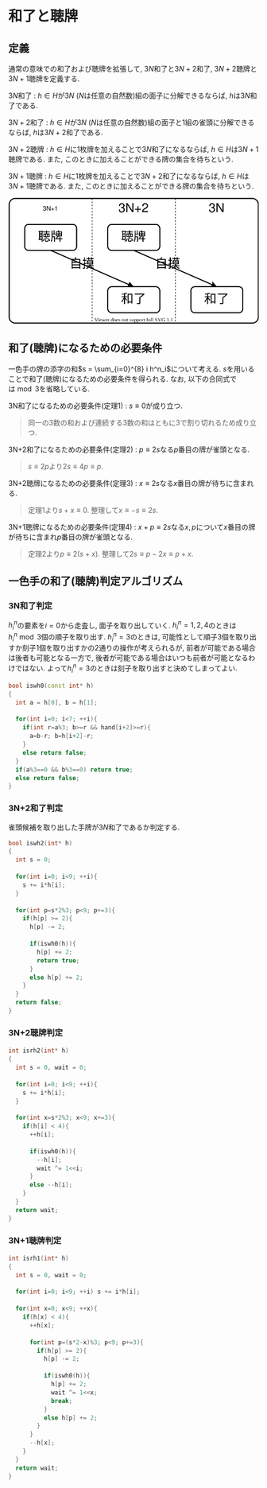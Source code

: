 # 和了と聴牌

## 定義

通常の意味での和了および聴牌を拡張して, $3N$和了と$3N+2$和了, $3N+2$聴牌と$3N+1$聴牌を定義する.

$3N$和了
: $h \in H$が$3N$ ($N$は任意の自然数)組の面子に分解できるならば, $h$は$3N$和了である.

$3N+2$和了
: $h \in H$が$3N$ ($N$は任意の自然数)組の面子と1組の雀頭に分解できるならば, $h$は$3N+2$和了である.

$3N+2$聴牌
: $h \in H$に1枚牌を加えることで$3N$和了になるならば, $h \in H$は$3N+1$聴牌である. また, このときに加えることができる牌の集合を待ちという.

$3N+1$聴牌
: $h \in H$に1枚牌を加えることで$3N+2$和了になるならば, $h \in H$は$3N+1$聴牌である. また, このときに加えることができる牌の集合を待ちという.

![](img/states.svg)

## 和了(聴牌)になるための必要条件

一色手の牌の添字の和$s = \sum_{i=0}^{8} i h^n_i$について考える. $s$を用いることで和了(聴牌)になるための必要条件を得られる. なお, 以下の合同式では$\bmod 3$を省略している.

3N和了になるための必要条件(定理1)
: $s \equiv 0$が成り立つ.

> 同一の3数の和および連続する3数の和はともに3で割り切れるため成り立つ.

3N+2和了になるための必要条件(定理2)
: $p \equiv 2s$なる$p$番目の牌が雀頭となる.

> $s \equiv 2p$より$2s \equiv 4p \equiv p$.

3N+2聴牌になるための必要条件(定理3)
: $x \equiv 2s$なる$x$番目の牌が待ちに含まれる.

> 定理1より$s+x \equiv 0$. 整理して$x \equiv -s \equiv 2s$.

3N+1聴牌になるための必要条件(定理4)
: $x + p \equiv 2s$なる$x, p$について$x$番目の牌が待ちに含まれ$p$番目の牌が雀頭となる.

> 定理2より$p \equiv 2(s+x)$. 整理して$2s \equiv p - 2x \equiv p + x$.

## 一色手の和了(聴牌)判定アルゴリズム

### 3N和了判定

$h^n_i$の要素を$i=0$から走査し, 面子を取り出していく. $h^n_i = 1, 2, 4$のときは$h^n_i \bmod 3$個の順子を取り出す. $h^n_i = 3$のときは, 可能性として順子3個を取り出すか刻子1個を取り出すかの2通りの操作が考えられるが, 前者が可能である場合は後者も可能となる一方で, 後者が可能である場合はいつも前者が可能となるわけではない. よって$h^n_i = 3$のときは刻子を取り出すと決めてしまってよい.

```cpp
bool iswh0(const int* h)
{
  int a = h[0], b = h[1];

  for(int i=0; i<7; ++i){
    if(int r=a%3; b>=r && hand[i+2]>=r){
      a=b-r; b=h[i+2]-r;
    }
    else return false;
  }
  if(a%3==0 && b%3==0) return true;
  else return false;
}
```

### 3N+2和了判定

雀頭候補を取り出した手牌が$3N$和了であるか判定する.

```cpp
bool iswh2(int* h)
{
  int s = 0;

  for(int i=0; i<9; ++i){
    s += i*h[i];
  }

  for(int p=s*2%3; p<9; p+=3){
    if(h[p] >= 2){
      h[p] -= 2;

      if(iswh0(h)){
        h[p] += 2;
        return true;
      }
      else h[p] += 2;
    }
  }
  return false;
}
```

### 3N+2聴牌判定

```cpp
int isrh2(int* h)
{
  int s = 0, wait = 0;

  for(int i=0; i<9; ++i){
    s += i*h[i];
  }

  for(int x=s*2%3; x<9; x+=3){
    if(h[i] < 4){
      ++h[i];

      if(iswh0(h)){
        --h[i];
        wait ^= 1<<i;
      }
      else --h[i];
    }
  }
  return wait;
}
```

### 3N+1聴牌判定

```cpp
int isrh1(int* h)
{
  int s = 0, wait = 0;

  for(int i=0; i<9; ++i) s += i*h[i];

  for(int x=0; x<9; ++x){
    if(h[x] < 4){
      ++h[x];

      for(int p=(s*2-x)%3; p<9; p+=3){
        if(h[p] >= 2){
          h[p] -= 2;

          if(iswh0(h)){
            h[p] += 2;
            wait ^= 1<<x;
            break;
          }
          else h[p] += 2;
        }
      }
      --h[x];
    }
  }
  return wait;
}
```
